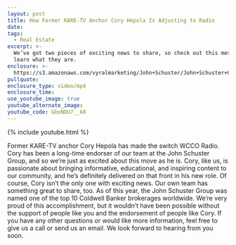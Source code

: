 ```yaml
---
layout: post
title: How Former KARE-TV Anchor Cory Hepola Is Adjusting to Radio
date:
tags:
  - Real Estate
excerpt: >-
  We’ve got two pieces of exciting news to share, so check out this message to
  learn what they are.
enclosure: >-
  https://s3.amazonaws.com/vyralmarketing/John+Schuster/John+Schuster+Group-+Agent+Spotlight-+Cory+Hepola.mp4
pullquote:
enclosure_type: video/mp4
enclosure_time:
use_youtube_image: true
youtube_alternate_image:
youtube_code: GboNDU7__k8
---
```


{% include youtube.html %}

Former KARE-TV anchor Cory Hepola has made the switch WCCO Radio. Cory has been a long-time endorser of our team at the John Schuster Group, and so we’re just as excited about this move as he is. Cory, like us, is passionate about bringing informative, educational, and inspiring content to our community, and he’s definitely delivered on that front in his new role. Of course, Cory isn’t the only one with exciting news. Our own team has something great to share, too. As of this year, the John Schuster Group was named one of the top 10 Coldwell Banker brokerages worldwide. We’re very proud of this accomplishment, but it wouldn’t have been possible without the support of people like you and the endorsement of people like Cory. If you have any other questions or would like more information, feel free to give us a call or send us an email. We look forward to hearing from you soon.